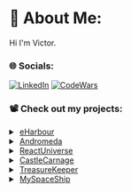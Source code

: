# 💫 About Me:
Hi I'm Victor.

### 🌐 Socials:
[![LinkedIn](https://img.shields.io/badge/LinkedIn-%230077B5.svg?logo=linkedin&logoColor=white)](https://linkedin.com/in/vlog)
[![CodeWars](https://www.codewars.com/users/thegroosalugg/badges/micro)](https://www.codewars.com/users/thegroosalugg)

### 📽️ Check out my projects:

<details>
  <summary>&nbsp;<a href="https://e-harbour.vercel.app">eHarbour</a></summary>
  <p>
    The original project that I collaborated on can be found here. <a href="https://github.com/Iyayi2/comeGetMe">comeGetMe</a>. I was responsible for writing the entire frontend for this app with React and 
    Typescript. Upon completing this project, I wanted to deploy my own personal copy where I could make my own independent changes and have control of the DB and deployment. Any further improvements that I made 
    to the frontend in my personal copy, I also implemented in the original.
  </p>
  <pre><code>
    Render's servers will hibernate after inactivity and may take a couple of minutes to wake up. 
    No requests are sent on the homepage, please navigate to any other route. 
    A page refresh might be needed if the server does not wake up. 
    Any images uploaded will be erased once the server sleeps.
  </code></pre>
  <details>
    <summary>Tech Stack</summary>
    <pre><code>
      const techStack = {
        frontend: ['SCSS', 'React', 'TypeScript'],
         backend: ['Node', 'Express'],
       libraries: {
               react: ['React Router', 'React Helmet', 'Framer-Motion', 'Font Awesome'],
                node: ['BSCrypt', 'CORS', 'DotENV', 'Express Validator', 'JSONWebToken', 'Mongoose', 'Multer', 'Socket.IO'],
                  },
        database: 'MongoDB',
      deployment: ['Vercel', 'Render'],
      };
    </code></pre>
  </details>
   <details>
    <summary>What I learned</summary>
    <p>
      This project was a valuable learning experience, allowing me to further hone my React skills within a full-stack environment using MongoDB and Node/Express. I gained a better understanding of the backend's       role in web development and how it interacts with the frontend. I was able to modify backend controllers to control data flow and reduce fetch requests, keeping both sides cleaner. Though I considered            using Tanstack for data fetching, I opted to rely on React’s custom hooks, designing versatile ones that handle various data types and state updates without page reloads. The original project used                session-based authentication, which caused issues on some browsers due to third-party cookie restrictions. To improve user experience, I replaced session-based authentication with JSON Web Token (JWT)            authentication in my personal version, which required significant changes to both the frontend and backend. This challenge was highly rewarding, and I was pleased with the result.
    </p>
  </details>
</details>

<details>
  <summary>&nbsp;<a href="https://andromeda-1649b.web.app">Andromeda</a></summary>
  <p>
   This was my first solo project after completing Maximilian Schwarzmüller's React course, serving as a playground to practice my React skills. While I had basic knowledge of CSS, this project allowed me to        improve by learning through writing, without taking any additional CSS courses. The inspiration came from my Le Wagon MySpaceShip project, as I wanted to reuse the spaceship images. The goal was to implement     popular web development features such as store cart logic, a booking system with full date validation, account management, modals, custom hooks, and a landing page featuring animations—a hobby of mine. I         created an interactive solar system with PNGs and more advanced animations. This is a static project using Redux and localStorage to simulate a backend. Item data is randomly generated on app launch and saved    to storage, so it differs if launched on different browsers or if site data is cleared.
  </p>
  <details>
    <summary>Tech Stack</summary>
    <pre><code>
      const techStack = {
        frontend: ['SCSS', 'React', 'TypeScript'],
       libraries: ['React Router', 'Redux', 'Framer-Motion', 'React Helmet', 'React Datepicker', 'Faker', 'Font Awesome'],
      deployment: 'Firebase',
      };
    </code></pre>
  </details>
   <details>
    <summary>What I learned</summary>
    <p>
     Building this project helped me further develop my React and CSS skills, applying what I had learned over the past several months. I created more complex animations, custom hooks, gained a better                 understanding of Redux, and explored different routing methods while making the site responsive. I challenged myself not to reuse code across routes, experimenting with each new one. For example, I used the      same component for the spaceship grid and footer, while the user page employed modals and Redux to update list data simultaneously. The validation logic is managed by a complex custom hook that keeps the         components clean. The store page, which was one of the last pages, used unique CSS grid tricks to showcase items in a fresh way.
    </p>
  </details>
</details>

<details>
  <summary>&nbsp;<a href="https://react-universe.web.app">ReactUniverse</a></summary>
  <p>
    This was a mini React project I deployed while learning React, as part of Maximilian Schwarzmüller's React course. I recently explored Framer Motion and used this project as a playground to practice it,          while also applying some of the React concepts taught in the course. The section included images of interesting locations on Earth, and I expanded on this by creating a small solar system using CSS.
  </p>
  <details>
    <summary>Tech Stack</summary>
    <pre><code>
      const techStack = {
        frontend: ['CSS', 'React', 'JavaScript'],
         library: 'Framer-Motion',
      deployment: 'Firebase',
      };
    </code></pre>
  </details>
   <details>
    <summary>What I learned</summary>
    <p>
      This project was an entry-level playground for experimenting with Framer Motion, alongside React concepts like Render Props and Compound Components. Although I structured the codebase similarly to React          Router, the app remained a true single-page application (SPA) without any actual routing.
    </p>
  </details>
</details>

<details>
  <summary>&nbsp;<a href="https://github.com/thegroosalugg/CastleCarnage">CastleCarnage</a></summary>
  <p>
    This Ruby-based text-only CLI game was one of those projects where I started coding and just kept going. I enjoyed building a playful, humorous experience with a heavy emphasis on ASCII art and emojis, all 
    displayed in color in the terminal.
  </p>
  <details>
    <summary>Tech Stack</summary>
    <pre><code>
      const techStack = {
           language: 'ruby',
        environment: 'terminal',
          execution: 'ruby interface.rb',
      };
    </code></pre>
  </details>
   <details>
    <summary>What I learned</summary>
    <p>
      I started with hard-coded elements to see quick results, but the real learning came through refactoring. Turning repetitive blocks into reusable generators 
      taught me the value of clean, efficient code. I also developed my own method for improving readability, aligning similar code elements—such as operators and 
      constants—in columns to make the structure more intuitive at a glance. Despite being a simple terminal game, I creatively used ASCII art, emojis, and text 
      characters to bring the game to life.
    </p>
  </details>
</details>

<details>
  <summary>&nbsp;<a href="https://github.com/thegroosalugg/TreasureKeeper">TreasureKeeper</a></summary>
  <p>
    I'm sharing a couple of my earlier Le Wagon projects that were initially deployed by a contributor. While I won’t be revisiting or 
    redeploying them, they were valuable learning experiences. Here are the GitHub links for a quick overview.
  </p>
  <details>
    <summary>Tech Stack</summary>
    <pre><code>
      const techStack = {
        frontend: ['SCSS', 'Bootstrap'],
         backend: 'Ruby on Rails',
        database: 'PostgreSQL',
      deployment: 'Heroku',
      };
    </code></pre>
  </details>
   <details>
    <summary>What I learned</summary>
    <p>
      I focused on mobile-first development, refining my frontend skills with SCSS and Bootstrap. This project helped me understand the nuances of designing for 
      mobile while still working within a tight 4-day timeline.
    </p>
  </details>
</details>

<details>
  <summary>&nbsp;<a href="https://github.com/thegroosalugg/MySpaceShip">MySpaceShip</a></summary>
  <p>
    I'm sharing a couple of my earlier Le Wagon projects that were initially deployed by a contributor. While I won’t be revisiting or 
    redeploying them, they were valuable learning experiences. Here are the GitHub links for a quick overview.
  </p>
  <details>
    <summary>Tech Stack</summary>
    <pre><code>
      const techStack = {
        frontend: ['SCSS', 'Bootstrap'],
         backend: 'Ruby on Rails',
        database: 'PostgreSQL',
      deployment: 'Heroku',
      };
    </code></pre>
  </details>
   <details>
    <summary>What I learned</summary>
    <p>
      This was my first project as part of a team of four at Le Wagon. We had a tight deadline of about four days for coding. I was 
      responsible for the frontend, primarily using Bootstrap along with ERB and JavaScript for dynamic elements. The project was a fun 
      platform where users could rent and post their own spaceships. The backend allowed account creation, viewing and renting ships, 
      and posting listings. This experience helped me learn by doing, enabling me to write large amounts of code quickly under pressure 
      while integrating creative ideas and feedback from my teammates.
    </p>
  </details>
</details>
